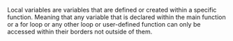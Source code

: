 Local variables are variables that are defined or created within a specific function. Meaning that any variable that is declared within the main function or a for loop or any other loop or user-defined function can only be accessed within their borders not outside of them.